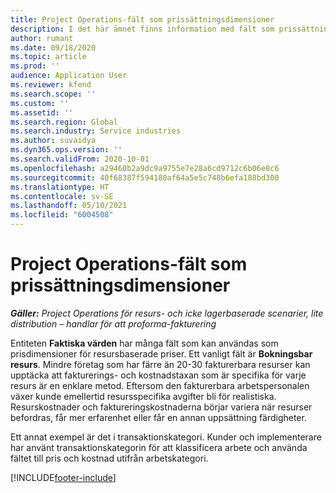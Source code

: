 ```yaml
---
title: Project Operations-fält som prissättningsdimensioner
description: I det här ämnet finns information med fält som prissättningsdimensioner i Dynamics 365 Project Operations.
author: rumant
ms.date: 09/18/2020
ms.topic: article
ms.prod: ''
audience: Application User
ms.reviewer: kfend
ms.search.scope: ''
ms.custom: ''
ms.assetid: ''
ms.search.region: Global
ms.search.industry: Service industries
ms.author: suvaidya
ms.dyn365.ops.version: ''
ms.search.validFrom: 2020-10-01
ms.openlocfilehash: a29460b2a9dc9a9755e7e28a6cd9712c6b06e8c6
ms.sourcegitcommit: 40f68387f594180af64a5e5c748b6efa188bd300
ms.translationtype: HT
ms.contentlocale: sv-SE
ms.lasthandoff: 05/10/2021
ms.locfileid: "6004508"
---
```

# <a name="project-operations-fields-as-pricing-dimensions"></a>Project Operations-fält som prissättningsdimensioner

_**Gäller:** Project Operations för resurs- och icke lagerbaserade scenarier, lite distribution – handlar för att proforma-fakturering_

Entiteten **Faktiska värden** har många fält som kan användas som prisdimensioner för resursbaserade priser. Ett vanligt fält är **Bokningsbar resurs**. Mindre företag som har färre än 20-30 fakturerbara resurser kan upptäcka att fakturerings- och kostnadstaxan som är specifika för varje resurs är en enklare metod. Eftersom den fakturerbara arbetspersonalen växer kunde emellertid resursspecifika avgifter bli för realistiska. Resurskostnader och faktureringskostnaderna börjar variera när resurser befordras, får mer erfarenhet eller får en annan uppsättning färdigheter. 

Ett annat exempel är det i transaktionskategori. Kunder och implementerare har använt transaktionskategorin för att klassificera arbete och använda fältet till pris och kostnad utifrån arbetskategori.


[!INCLUDE[footer-include](../includes/footer-banner.md)]